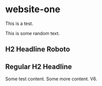 # website-one

This is a test.

This is some random text.

<h2 class="headline">H2 Headline Roboto</h2>

<h2>Regular H2 Headline</h2>

Some test content. Some more content. V6.
